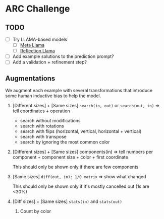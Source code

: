 # ARC Challenge

## TODO
- [ ] Try LLAMA-based models
  - [ ] [Meta Llama](https://huggingface.co/meta-llama/Meta-Llama-3.1-70B)
  - [ ] [Reflection Llama](https://huggingface.co/mattshumer/Reflection-Llama-3.1-70B)
- [ ] Add example solutions to the prediction prompt?
- [ ] Add a validation + refinement step?

## Augmentations
We augment each example with several transformations that introduce some human inductive bias to help the model.

1. [Different sizes] + [Same sizes] `search(in, out)` or `search(out, in)` => tell coordinates + operation
   * search without modifications
   * search with rotations
   * search with flips (horizontal, vertical, horizontal + vertical)
   * search with transpose
   * search by ignoring the most common color

2. [Different sizes] + [Same sizes] components(in) => tell numbers per component + component size + color + first coordinate

   This should only be shown only if there are few components

3. [Same sizes] `diff(out, in): 1/0 matrix` => show what changed

    This should only be shown only if it's mostly cancelled out (1s are <30%)

4. [Diff sizes] + [Same sizes] `stats(in)` and `stats(out)`
   1. Count by color
